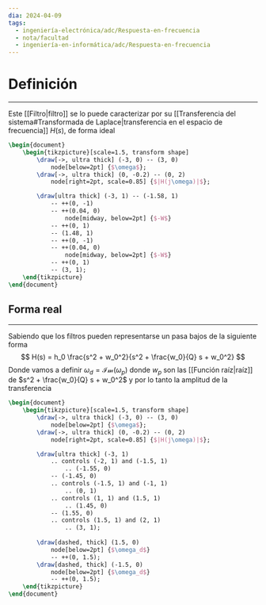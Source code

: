 ```yaml
---
dia: 2024-04-09
tags:
  - ingeniería-electrónica/adc/Respuesta-en-frecuencia
  - nota/facultad
  - ingeniería-en-informática/adc/Respuesta-en-frecuencia
---
```

# Definición
---
Este [[Filtro|filtro]] se lo puede caracterizar por su [[Transferencia del sistema#Transformada de Laplace|transferencia en el espacio de frecuencia]] $H(s)$, de forma ideal 

```tikz
\begin{document} 
	\begin{tikzpicture}[scale=1.5, transform shape]
		\draw[->, ultra thick] (-3, 0) -- (3, 0)
			node[below=2pt] {$\omega$};
		\draw[->, ultra thick] (0, -0.2) -- (0, 2)
			node[right=2pt, scale=0.85] {$|H(j\omega)|$};

		\draw[ultra thick] (-3, 1) -- (-1.58, 1)
			-- ++(0, -1)
			-- ++(0.04, 0)
				node[midway, below=2pt] {$-W$}
			-- ++(0, 1)
			-- (1.48, 1)
			-- ++(0, -1)
			-- ++(0.04, 0)
				node[midway, below=2pt] {$-W$}
			-- ++(0, 1)
			-- (3, 1);
	\end{tikzpicture}
\end{document}
```

## Forma real
---
Sabiendo que los filtros pueden representarse un pasa bajos de la siguiente forma $$ H(s) = h_0 \frac{s^2 + w_0^2}{s^2 + \frac{w_0}{Q} s + w_0^2} $$
Donde vamos a definir $\omega_d = \mathcal{Im}(\omega_p)$ donde $w_p$ son las [[Función raíz|raíz]] de $s^2 + \frac{w_0}{Q} s + w_0^2$ y por lo tanto la amplitud de la transferencia

```tikz
\begin{document} 
	\begin{tikzpicture}[scale=1.5, transform shape]
		\draw[->, ultra thick] (-3, 0) -- (3, 0)
			node[below=2pt] {$\omega$};
		\draw[->, ultra thick] (0, -0.2) -- (0, 2)
			node[right=2pt, scale=0.85] {$|H(j\omega)|$};

		\draw[ultra thick] (-3, 1)
			.. controls (-2, 1) and (-1.5, 1) 
				.. (-1.55, 0)
			-- (-1.45, 0)
			.. controls (-1.5, 1) and (-1, 1)
				.. (0, 1)
			.. controls (1, 1) and (1.5, 1)
				.. (1.45, 0)
			-- (1.55, 0)
			.. controls (1.5, 1) and (2, 1)
				.. (3, 1);
		
		\draw[dashed, thick] (1.5, 0) 
			node[below=2pt] {$\omega_d$}
			-- ++(0, 1.5);
		\draw[dashed, thick] (-1.5, 0) 
			node[below=2pt] {$\omega_d$}
			-- ++(0, 1.5);
	\end{tikzpicture}
\end{document}
```
